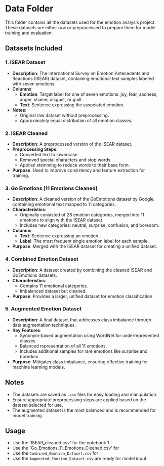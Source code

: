 # Data Folder

This folder contains all the datasets used for the emotion analysis project. These datasets are either raw or preprocessed to prepare them for model training and evaluation.

## Datasets Included

### 1. **ISEAR Dataset**
- **Description**: The International Survey on Emotion Antecedents and Reactions (ISEAR) dataset, containing emotional text samples labeled with seven emotions.
- **Columns**:
  - **Emotion**: Target label for one of seven emotions: joy, fear, sadness, anger, shame, disgust, or guilt.
  - **Text**: Sentence expressing the associated emotion.
- **Notes**:
  - Original raw dataset without preprocessing.
  - Approximately equal distribution of all emotion classes.

### 2. **ISEAR Cleaned**
- **Description**: A preprocessed version of the ISEAR dataset.
- **Preprocessing Steps**:
  - Converted text to lowercase.
  - Removed special characters and stop words.
  - Applied stemming to reduce words to their base form.
- **Purpose**: Used to improve consistency and feature extraction for training.

### 3. **Go Emotions (11 Emotions Cleaned)**
- **Description**: A cleaned version of the GoEmotions dataset by Google, containing emotional text mapped to 11 categories.
- **Characteristics**:
  - Originally consisted of 28 emotion categories, merged into 11 emotions to align with the ISEAR dataset.
  - Includes new categories: neutral, surprise, confusion, and boredom.
- **Columns**:
  - **Text**: Sentence expressing an emotion.
  - **Label**: The most frequent single emotion label for each sample.
- **Purpose**: Merged with the ISEAR dataset for creating a unified dataset.

### 4. **Combined Emotion Dataset**
- **Description**: A dataset created by combining the cleaned ISEAR and GoEmotions datasets.
- **Characteristics**:
  - Contains 11 emotional categories.
  - Imbalanced dataset but cleaned.
- **Purpose**: Provides a larger, unified dataset for emotion classification.

### 5. **Augmented Emotion Dataset**
- **Description**: A final dataset that addresses class imbalance through data augmentation techniques.
- **Key Features**:
  - Synonym-based augmentation using WordNet for underrepresented classes.
  - Balanced representation of all 11 emotions.
  - Includes additional samples for rare emotions like surprise and boredom.
- **Purpose**: Mitigates class imbalance, ensuring effective training for machine learning models.

## Notes
- The datasets are saved as `.csv` files for easy loading and manipulation.
- Ensure appropriate preprocessing steps are applied based on the dataset selected for use.
- The augmented dataset is the most balanced and is recommended for model training.

## Usage
- Use the 'ISEAR_cleaned.csv' for the notebook 1
- Use the `Go_Emotions_11_Emotions_Cleaned.csv' for 
- Use the `Combined_Emotion_Dataset.csv` for
- Use the `Augmented_Emotion_Dataset.csv` are ready for model input.

